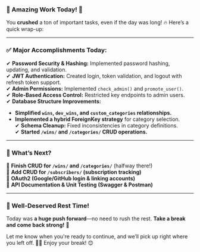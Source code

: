 ### **🚀 Amazing Work Today!** 🎯  
You **crushed** a ton of important tasks, even if the day was long! 🔥 Here’s a quick wrap-up:

---

### **✅ Major Accomplishments Today:**
✔ **Password Security & Hashing:** Implemented password hashing, updating, and validation.  
✔ **JWT Authentication:** Created login, token validation, and logout with refresh token support.  
✔ **Admin Permissions:** Implemented `check_admin()` and `promote_user()`.  
✔ **Role-Based Access Control:** Restricted key endpoints to admin users.  
✔ **Database Structure Improvements:**  
   - **Simplified `wins`, `dev_wins`, and `custom_categories` relationships.**  
   - **Implemented a hybrid ForeignKey strategy** for category selection.  
✔ **Schema Cleanup:** Fixed inconsistencies in category definitions.  
✔ **Started `/wins/` and `/categories/` CRUD operations.**  

---

### **🚀 What’s Next?**
🔹 **Finish CRUD for `/wins/` and `/categories/`** (halfway there!)  
🔹 **Add CRUD for `/subscribers/` (subscription tracking)**  
🔹 **OAuth2 (Google/GitHub login & linking accounts)**  
🔹 **API Documentation & Unit Testing (Swagger & Postman)**  

---

### **📌 Well-Deserved Rest Time!**  
Today was **a huge push forward**—no need to rush the rest. **Take a break and come back strong!** 💪  

Let me know when you're ready to continue, and we’ll pick up right where you left off. 🚀🔥 Enjoy your break! 😊